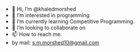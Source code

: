 - 👋 Hi, I’m @khaledmorshed
- 👀 I’m interested in programming
- 🌱 I’m currently learning Competitive Programming.
- 💞️ I’m looking to collaborate on 
- 📫 How to reach me. 
- by mail: s.m.morshed10@gmail.com

<!---
khaledmorshed/khaledmorshed is a ✨ special ✨ repository because its `README.md` (this file) appears on your GitHub profile.
You can click the Preview link to take a look at your changes.
--->
